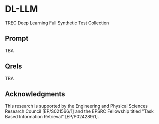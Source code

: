 # DL-LLM
TREC Deep Learning Full Synthetic Test Collection

## Prompt
TBA

## Qrels
TBA

## Acknowledgments
This research is supported by the Engineering and Physical Sciences Research Council [EP/S021566/1] and the EPSRC Fellowship titled "Task Based Information Retrieval" [EP/P024289/1].
